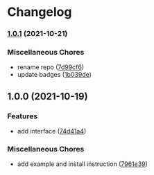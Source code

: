 # Changelog

### [1.0.1](https://www.github.com/brokeyourbike/has-source-model-laravel/compare/v1.0.0...v1.0.1) (2021-10-21)


### Miscellaneous Chores

* rename repo ([7d99cf6](https://www.github.com/brokeyourbike/has-source-model-laravel/commit/7d99cf6d98feb8a7244e661a5952071e710d904e))
* update badges ([1b039de](https://www.github.com/brokeyourbike/has-source-model-laravel/commit/1b039dea88335d494057d6979a684839148356d2))

## 1.0.0 (2021-10-19)


### Features

* add interface ([74d41a4](https://www.github.com/brokeyourbike/has-source-model/commit/74d41a416a28806e24b9dda0140cd3deaf5302f2))


### Miscellaneous Chores

* add example and install instruction ([7961e39](https://www.github.com/brokeyourbike/has-source-model/commit/7961e396bc073a61519925c35e57bab6d9d73ce0))
